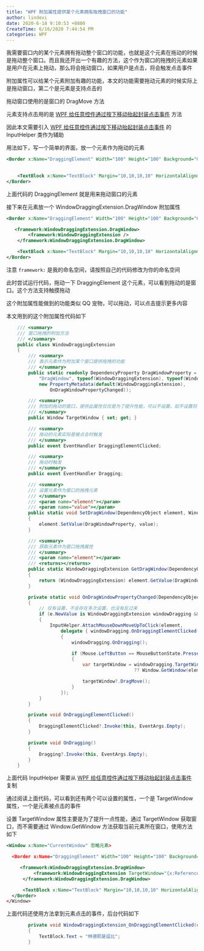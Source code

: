 ```yaml
---
title: "WPF 附加属性提供某个元素拥有拖拽窗口的功能"
author: lindexi
date: 2020-6-18 9:10:53 +0800
CreateTime: 6/16/2020 7:44:54 PM
categories: WPF
---
```


我需要窗口内的某个元素拥有拖动整个窗口的功能，也就是这个元素在拖动的时候是拖动整个窗口。而且我还开出一个有趣的方法，这个作为窗口的拖拽的元素如果是用户在元素上拖动，那么将会拖动窗口，如果用户是点击，将会触发点击事件

<!--more-->


<!-- CreateTime:6/16/2020 7:44:54 PM -->

<!-- 发布 -->

附加属性可以给某个元素附加有趣的功能，本文的功能需要拖动元素的时候实际上是拖动窗口，第二个是元素是支持点击的

拖动窗口使用的是窗口的 DragMove 方法

元素支持点击用的是 [WPF 给任意控件通过按下移动抬起封装点击事件](https://blog.lindexi.com/post/WPF-%E7%BB%99%E4%BB%BB%E6%84%8F%E6%8E%A7%E4%BB%B6%E9%80%9A%E8%BF%87%E6%8C%89%E4%B8%8B%E7%A7%BB%E5%8A%A8%E6%8A%AC%E8%B5%B7%E5%B0%81%E8%A3%85%E7%82%B9%E5%87%BB%E4%BA%8B%E4%BB%B6.html ) 方法

因此本文需要引入 [WPF 给任意控件通过按下移动抬起封装点击事件](https://blog.lindexi.com/post/WPF-%E7%BB%99%E4%BB%BB%E6%84%8F%E6%8E%A7%E4%BB%B6%E9%80%9A%E8%BF%87%E6%8C%89%E4%B8%8B%E7%A7%BB%E5%8A%A8%E6%8A%AC%E8%B5%B7%E5%B0%81%E8%A3%85%E7%82%B9%E5%87%BB%E4%BA%8B%E4%BB%B6.html ) 的 InputHelper 类作为辅助

用法如下，写一个简单的界面，放一个元素作为拖动的元素

```xml
<Border x:Name="DraggingElement" Width="100" Height="100" Background="Gray">
 

    <TextBlock x:Name="TextBlock" Margin="10,10,10,10" HorizontalAlignment="Center"></TextBlock>
</Border>
```

上面代码的 DraggingElement 就是用来拖动窗口的元素

接下来在元素放一个 WindowDraggingExtension.DragWindow 附加属性

```xml
<Border x:Name="DraggingElement" Width="100" Height="100" Background="Gray">

   <framework:WindowDraggingExtension.DragWindow>
        <framework:WindowDraggingExtension />
    </framework:WindowDraggingExtension.DragWindow> 

    <TextBlock x:Name="TextBlock" Margin="10,10,10,10" HorizontalAlignment="Center"></TextBlock>
</Border>
```

注意 `framework:` 是我的命名空间，请按照自己的代码修改为你的命名空间

此时尝试运行代码，拖动一下 DraggingElement 这个元素，可以看到拖动的是窗口。这个方法支持触摸拖动

这个附加属性能做到的功能类似 QQ 宠物，可以拖动，可以点击提示更多内容

本文用到的这个附加属性代码如下

```csharp
    /// <summary>
    /// 窗口拖拽的附加方法
    /// </summary>
    public class WindowDraggingExtension
    {
        /// <summary>
        /// 表示元素作为附加某个窗口提供拖拽的功能
        /// </summary>
        public static readonly DependencyProperty DragWindowProperty = DependencyProperty.RegisterAttached(
            "DragWindow", typeof(WindowDraggingExtension), typeof(WindowDraggingExtension),
            new PropertyMetadata(default(WindowDraggingExtension),
                OnDragWindowPropertyChanged));

        /// <summary>
        /// 附加的拖动的窗口，提供此属性仅仅是为了提升性能，可以不设置。如不设置将使用 Window.GetWindow 方法获取当前元素所在窗口
        /// </summary>
        public Window TargetWindow { set; get; }

        /// <summary>
        /// 拖动的元素实际是被点击时触发
        /// </summary>
        public event EventHandler DraggingElementClicked;

        /// <summary>
        /// 拖动时触发
        /// </summary>
        public event EventHandler Dragging;

        /// <summary>
        /// 设置元素作为窗口的拖拽元素
        /// </summary>
        /// <param name="element"></param>
        /// <param name="value"></param>
        public static void SetDragWindow(DependencyObject element, WindowDraggingExtension value)
        {
            element.SetValue(DragWindowProperty, value);
        }

        /// <summary>
        /// 获取元素作为窗口拖拽属性
        /// </summary>
        /// <param name="element"></param>
        /// <returns></returns>
        public static WindowDraggingExtension GetDragWindow(DependencyObject element)
        {
            return (WindowDraggingExtension) element.GetValue(DragWindowProperty);
        }

        private static void OnDragWindowPropertyChanged(DependencyObject d, DependencyPropertyChangedEventArgs e)
        {
            // 仅有设置，不会存在多次设置，也没有反过来
            if (e.NewValue is WindowDraggingExtension windowDragging && d is UIElement element)
            {
                InputHelper.AttachMouseDownMoveUpToClick(element,
                    delegate { windowDragging.OnDraggingElementClicked(); }, delegate
                    {
                        windowDragging.OnDragging();

                        if (Mouse.LeftButton == MouseButtonState.Pressed)
                        {
                            var targetWindow = windowDragging.TargetWindow
                                               ?? Window.GetWindow(element);

                            targetWindow?.DragMove();
                        }
                    });
            }
        }

        private void OnDraggingElementClicked()
        {
            DraggingElementClicked?.Invoke(this, EventArgs.Empty);
        }

        private void OnDragging()
        {
            Dragging?.Invoke(this, EventArgs.Empty);
        }
    }
```

上面代码 InputHelper 需要从 [WPF 给任意控件通过按下移动抬起封装点击事件](https://blog.lindexi.com/post/WPF-%E7%BB%99%E4%BB%BB%E6%84%8F%E6%8E%A7%E4%BB%B6%E9%80%9A%E8%BF%87%E6%8C%89%E4%B8%8B%E7%A7%BB%E5%8A%A8%E6%8A%AC%E8%B5%B7%E5%B0%81%E8%A3%85%E7%82%B9%E5%87%BB%E4%BA%8B%E4%BB%B6.html ) 复制

通过阅读上面代码，可以看到还有两个可以设置的属性，一个是 TargetWindow 属性，一个是元素被点击的事件

设置 TargetWindow 属性主要是为了提升一点性能，通过 TargetWindow 获取窗口，而不需要通过 Window.GetWindow 方法获取当前元素所在窗口，使用方法如下

```xml
<Window x:Name="CurrentWindow" 忽略元素>

  <Border x:Name="DraggingElement" Width="100" Height="100" Background="Gray">

     <framework:WindowDraggingExtension.DragWindow>
          <framework:WindowDraggingExtension TargetWindow="{x:Reference CurrentWindow}" DraggingElementClicked="WindowDraggingExtension_OnDraggingElementClicked"/>
      </framework:WindowDraggingExtension.DragWindow> 

      <TextBlock x:Name="TextBlock" Margin="10,10,10,10" HorizontalAlignment="Center"></TextBlock>
  </Border>
</Window>
```

上面代码还使用方法拿到元素点击的事件，后台代码如下

```csharp
        private void WindowDraggingExtension_OnDraggingElementClicked(object sender, EventArgs e)
        {
            TextBlock.Text = "林德熙是逗比";
        }
```

